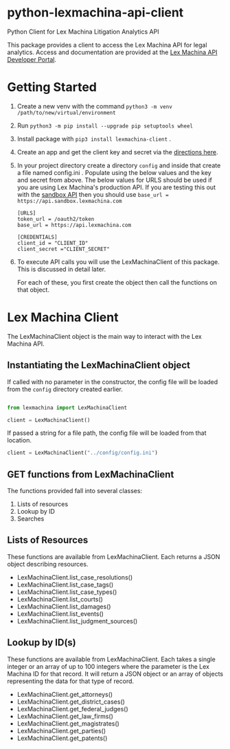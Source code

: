 # python-lexmachina-api-client
Python Client for Lex Machina Litigation Analytics API 

This package provides a client to access the Lex Machina API for legal analytics. Access and documentation are provided at the [Lex Machina API Developer Portal](https://developer.lexmachina.com/).

# Getting Started

1. Create a new venv with the command `python3 -m venv /path/to/new/virtual/environment`
2. Run `python3 -m pip install --upgrade pip setuptools wheel`
3. Install package with `pip3 install lexmachina-client` .
1. Create an app and get the client key and secret via the [directions here](https://developer.lexmachina.com/default/docs/generating_oauth_credentials).

1. In your project directory create a directory `config` and inside that create a file named config.ini . Populate using the below values and the key and secret from above. The below values for URLS should be used if you are using Lex Machina's production API. If you are testing this out with the [sandbox API](https://developer.lexmachina.com/default/documentation/lexmachina-sandbox) then you should use `base_url = https://api.sandbox.lexmachina.com`

    ```
    [URLS]
    token_url = /oauth2/token
    base_url = https://api.lexmachina.com

    [CREDENTIALS]
    client_id = "CLIENT_ID"
    client_secret ="CLIENT_SECRET"
    ```

1. To execute API calls you will use the LexMachinaClient of this package. This is discussed in detail later.

    For each of these, you first create the object then call the functions on that object.


# Lex Machina Client

The LexMachinaClient object is the main way to interact with the Lex Machina API.



## Instantiating the LexMachinaClient object

If called with no parameter in the constructor, the config file will be loaded from the `config` directory created earlier.
 
```python

from lexmachina import LexMachinaClient

client = LexMachinaClient()
```

If passed a string for a file path, the config file will be loaded from that location. 

```python
client = LexMachinaClient("../config/config.ini")
```


## GET functions from LexMachinaClient

The functions provided fall into several classes:
1. Lists of resources
2. Lookup by ID
3. Searches

## Lists of Resources

These functions are available from LexMachinaClient. Each returns a JSON object describing resources. 

- LexMachinaClient.list_case_resolutions()
- LexMachinaClient.list_case_tags()
- LexMachinaClient.list_case_types()
- LexMachinaClient.list_courts()
- LexMachinaClient.list_damages()
- LexMachinaClient.list_events()
- LexMachinaClient.list_judgment_sources()


## Lookup by ID(s)
These functions are available from LexMachinaClient. Each takes a single integer or an array of up to 100 integers where the parameter is the Lex Machina ID for that record. It will return a JSON object or an array of objects representing the data for that type of record.

- LexMachinaClient.get_attorneys()
- LexMachinaClient.get_district_cases()
- LexMachinaClient.get_federal_judges()
- LexMachinaClient.get_law_firms()
- LexMachinaClient.get_magistrates()
- LexMachinaClient.get_parties()
- LexMachinaClient.get_patents()

